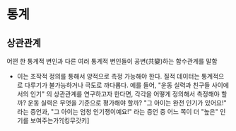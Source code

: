 # 통계

상관관계
-------

어떤 한 통계적 변인과 다른 여러 통계적 변인들이 공변(共變)하는 함수관계를 말함
- 이는 조작적 정의를 통해서 양적으로 측정 가능해야 한다. 질적 데이터는 통계적으로 다루기가 불가능하거나 극도로 까다롭다. 예를 들어, "운동 실력과 친구들 사이에서의 인기" 의 상관관계를 연구하고자 한다면, 각각을 어떻게 정의해서 측정해야 할까? 운동 실력은 무엇을 기준으로 평가해야 할까? "그 아이는 완전 인기가 있어요!" 라는 증언과, "그 아이는 엄청 인기쟁이예요!" 라는 증언 중 어느 쪽이 더 "높은" 인기를 보여주는가?[킹무갓키]


